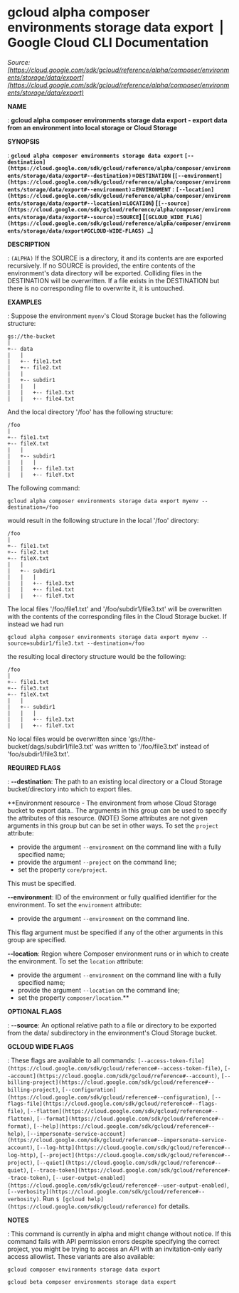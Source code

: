 # gcloud alpha composer environments storage data export  |  Google Cloud CLI Documentation

*Source: [https://cloud.google.com/sdk/gcloud/reference/alpha/composer/environments/storage/data/export](https://cloud.google.com/sdk/gcloud/reference/alpha/composer/environments/storage/data/export)*

**NAME**

: **gcloud alpha composer environments storage data export - export data from an environment into local storage or Cloud Storage**

**SYNOPSIS**

: **`gcloud alpha composer environments storage data export` `[--destination](https://cloud.google.com/sdk/gcloud/reference/alpha/composer/environments/storage/data/export#--destination)`=`DESTINATION` (`[--environment](https://cloud.google.com/sdk/gcloud/reference/alpha/composer/environments/storage/data/export#--environment)`=`ENVIRONMENT` : `[--location](https://cloud.google.com/sdk/gcloud/reference/alpha/composer/environments/storage/data/export#--location)`=`LOCATION`) [`[--source](https://cloud.google.com/sdk/gcloud/reference/alpha/composer/environments/storage/data/export#--source)`=`SOURCE`] [`[GCLOUD_WIDE_FLAG](https://cloud.google.com/sdk/gcloud/reference/alpha/composer/environments/storage/data/export#GCLOUD-WIDE-FLAGS) …`]**

**DESCRIPTION**

: `(ALPHA)` If the SOURCE is a directory, it and its contents are are
exported recursively. If no SOURCE is provided, the entire contents of the
environment's data directory will be exported. Colliding files in the
DESTINATION will be overwritten. If a file exists in the DESTINATION but there
is no corresponding file to overwrite it, it is untouched.

**EXAMPLES**

: Suppose the environment `myenv`'s Cloud Storage bucket has the
following structure:

```
gs://the-bucket
|
+-- data
|   |
|   +-- file1.txt
|   +-- file2.txt
|   |
|   +-- subdir1
|   |   |
|   |   +-- file3.txt
|   |   +-- file4.txt
```

And the local directory '/foo' has the following structure:

```
/foo
|
+-- file1.txt
+-- fileX.txt
|   |
|   +-- subdir1
|   |   |
|   |   +-- file3.txt
|   |   +-- fileY.txt
```

The following command:

```
gcloud alpha composer environments storage data export myenv --destination=/foo
```

would result in the following structure in the local '/foo' directory:

```
/foo
|
+-- file1.txt
+-- file2.txt
+-- fileX.txt
|   |
|   +-- subdir1
|   |   |
|   |   +-- file3.txt
|   |   +-- file4.txt
|   |   +-- fileY.txt
```

The local files '/foo/file1.txt' and '/foo/subdir1/file3.txt' will be
overwritten with the contents of the corresponding files in the Cloud Storage
bucket.
If instead we had run

```
gcloud alpha composer environments storage data export myenv --source=subdir1/file3.txt --destination=/foo
```

the resulting local directory structure would be the following:

```
/foo
|
+-- file1.txt
+-- file3.txt
+-- fileX.txt
|   |
|   +-- subdir1
|   |   |
|   |   +-- file3.txt
|   |   +-- fileY.txt
```

No local files would be overwritten since
'gs://the-bucket/dags/subdir1/file3.txt' was written to '/foo/file3.txt' instead
of 'foo/subdir1/file3.txt'.

**REQUIRED FLAGS**

: **--destination**:
The path to an existing local directory or a Cloud Storage bucket/directory into
which to export files.

**Environment resource - The environment from whose Cloud Storage bucket to export
data.. The arguments in this group can be used to specify the attributes of this
resource. (NOTE) Some attributes are not given arguments in this group but can
be set in other ways.
To set the `project` attribute:

- provide the argument `--environment` on the command line with a fully
specified name;
- provide the argument `--project` on the command line;
- set the property `core/project`.

This must be specified.

**--environment**:
ID of the environment or fully qualified identifier for the environment.
To set the `environment` attribute:

- provide the argument `--environment` on the command line.

This flag argument must be specified if any of the other arguments in this group
are specified.

**--location**:
Region where Composer environment runs or in which to create the environment.
To set the `location` attribute:

- provide the argument `--environment` on the command line with a fully
specified name;
- provide the argument `--location` on the command line;
- set the property `composer/location`.**

**OPTIONAL FLAGS**

: **--source**:
An optional relative path to a file or directory to be exported from the data/
subdirectory in the environment's Cloud Storage bucket.

**GCLOUD WIDE FLAGS**

: These flags are available to all commands: `[--access-token-file](https://cloud.google.com/sdk/gcloud/reference#--access-token-file)`,
`[--account](https://cloud.google.com/sdk/gcloud/reference#--account)`, `[--billing-project](https://cloud.google.com/sdk/gcloud/reference#--billing-project)`,
`[--configuration](https://cloud.google.com/sdk/gcloud/reference#--configuration)`,
`[--flags-file](https://cloud.google.com/sdk/gcloud/reference#--flags-file)`,
`[--flatten](https://cloud.google.com/sdk/gcloud/reference#--flatten)`, `[--format](https://cloud.google.com/sdk/gcloud/reference#--format)`, `[--help](https://cloud.google.com/sdk/gcloud/reference#--help)`, `[--impersonate-service-account](https://cloud.google.com/sdk/gcloud/reference#--impersonate-service-account)`,
`[--log-http](https://cloud.google.com/sdk/gcloud/reference#--log-http)`,
`[--project](https://cloud.google.com/sdk/gcloud/reference#--project)`, `[--quiet](https://cloud.google.com/sdk/gcloud/reference#--quiet)`, `[--trace-token](https://cloud.google.com/sdk/gcloud/reference#--trace-token)`, `[--user-output-enabled](https://cloud.google.com/sdk/gcloud/reference#--user-output-enabled)`,
`[--verbosity](https://cloud.google.com/sdk/gcloud/reference#--verbosity)`.
Run `$ [gcloud help](https://cloud.google.com/sdk/gcloud/reference)` for details.

**NOTES**

: This command is currently in alpha and might change without notice. If this
command fails with API permission errors despite specifying the correct project,
you might be trying to access an API with an invitation-only early access
allowlist. These variants are also available:

```
gcloud composer environments storage data export
```

```
gcloud beta composer environments storage data export
```